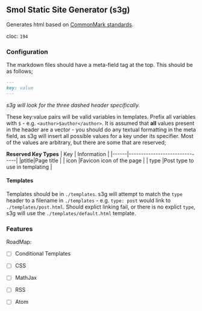 Smol Static Site Generator (s3g)
----
Generates html based on [CommonMark standards](https://spec.commonmark.org/0.30).

cloc: `194`

### Configuration
The markdown files should have a meta-field tag at the top. This should be as follows;

```md
---
key: value
---
```
*s3g will look for the three dashed header specifically.*

These key:value pairs will be valid variables in templates. Prefix all variables with `$` - e.g. `<author>$author</author>`. It is assumed that **all** values present in the header are a vector - you should do any textual formatting in the meta field, as s3g will insert all possible values for a key under its specifier. Most of the values are arbitrary, but there are some that are reserved;

**Reserved Key Types**
| Key  | Information                   |
|------|-------------------------------|
|ptitle|Page title                     |
| icon |Favicon icon of the page       |
| type |Post type to use in templating |

#### Templates
Templates should be in `./templates`. s3g will attempt to match the `type` header to a filename in `./templates` - e.g. `type: post` would link to `./templates/post.html`. Should explict linking fail, or there is no explict `type`, s3g will use the `./templates/default.html` template.

### Features
RoadMap:
 - [ ] Conditional Templates
 - [ ] CSS
 - [ ] MathJax
 - [ ] RSS
 - [ ] Atom

